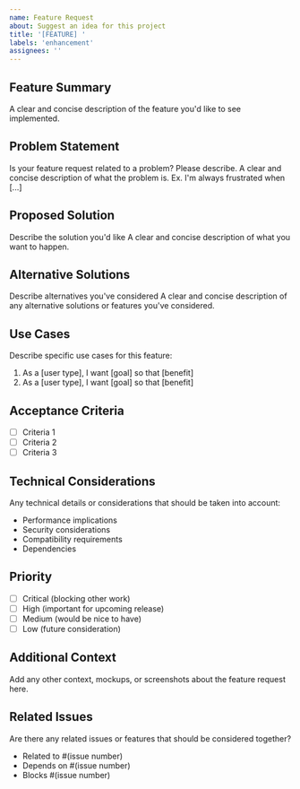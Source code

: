 ```yaml
---
name: Feature Request
about: Suggest an idea for this project
title: '[FEATURE] '
labels: 'enhancement'
assignees: ''
---
```


## Feature Summary

A clear and concise description of the feature you'd like to see implemented.

## Problem Statement

Is your feature request related to a problem? Please describe.
A clear and concise description of what the problem is. Ex. I'm always frustrated when [...]

## Proposed Solution

Describe the solution you'd like
A clear and concise description of what you want to happen.

## Alternative Solutions

Describe alternatives you've considered
A clear and concise description of any alternative solutions or features you've considered.

## Use Cases

Describe specific use cases for this feature:
1. As a [user type], I want [goal] so that [benefit]
2. As a [user type], I want [goal] so that [benefit]

## Acceptance Criteria

- [ ] Criteria 1
- [ ] Criteria 2
- [ ] Criteria 3

## Technical Considerations

Any technical details or considerations that should be taken into account:
- Performance implications
- Security considerations
- Compatibility requirements
- Dependencies

## Priority

- [ ] Critical (blocking other work)
- [ ] High (important for upcoming release)
- [ ] Medium (would be nice to have)
- [ ] Low (future consideration)

## Additional Context

Add any other context, mockups, or screenshots about the feature request here.

## Related Issues

Are there any related issues or features that should be considered together?
- Related to #(issue number)
- Depends on #(issue number)
- Blocks #(issue number) 